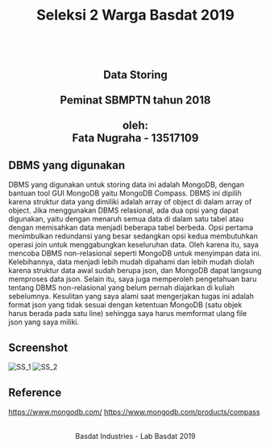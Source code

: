<h1 align="center">
  <br>
  Seleksi 2 Warga Basdat 2019
  <br>
  <br>
</h1>

<h2 align="center">
  <br>
  Data Storing
  <br>
  <br>
  Peminat SBMPTN tahun 2018
  <br>
  <br>
  oleh:<br>
  Fata Nugraha - 13517109
</h2>


## DBMS yang digunakan

DBMS yang digunakan untuk storing data ini adalah MongoDB, dengan bantuan tool GUI MongoDB yaitu MongoDB Compass. DBMS ini dipilih karena struktur data yang dimiliki adalah array of object di dalam array of object. Jika menggunakan DBMS relasional, ada dua opsi yang dapat digunakan, yaitu dengan menaruh semua data di dalam satu tabel atau dengan memisahkan data menjadi beberapa tabel berbeda. Opsi pertama menimbulkan redundansi yang besar sedangkan opsi kedua membutuhkan operasi join untuk menggabungkan keseluruhan data. Oleh karena itu, saya mencoba DBMS non-relasional seperti MongoDB untuk menyimpan data ini. Kelebihannya, data menjadi lebih mudah dipahami  dan lebih mudah diolah karena struktur data awal sudah berupa json, dan MongoDB dapat langsung memproses data json. Selain itu, saya juga memperoleh pengetahuan baru tentang DBMS non-relasional yang belum pernah diajarkan di kuliah sebelumnya. Kesulitan yang saya alami saat mengerjakan tugas ini adalah format json yang tidak sesuai dengan ketentuan MongoDB (satu objek harus berada pada satu line) sehingga saya harus memformat ulang file json yang saya miliki.

## Screenshot
![SS_1](https://github.com/Ft-N/Seleksi-2019-Tugas-2/blob/master/screenshots/ss1.png)
![SS_2](https://github.com/Ft-N/Seleksi-2019-Tugas-2/blob/master/screenshots/ss2.png)

## Reference
https://www.mongodb.com/
https://www.mongodb.com/products/compass

<p align="center">
  <br>
  Basdat Industries - Lab Basdat 2019
  <br>
  <br>
</p>

